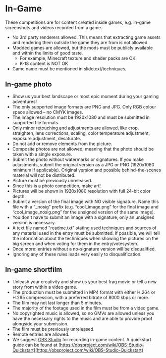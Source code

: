 # In-Game

These competitions are for content created inside games, e.g. in-game screenshots and videos recorded from a game.

- No 3rd party renderers allowed. This means that extracting game assets and rendering them outside the game they are from is not allowed.
- Modded games are allowed, but the mods must be publicly available and within the limits of good taste.
  - For example, Minecraft texture and shader packs are OK
  - K-18 content is NOT OK
- Game name must be mentioned in slidetext/techniques.

## In-game photo

- Show us your best landscape or most epic moment during your gaming adventures!
- The only supported image formats are PNG and JPG. Only RGB colour space allowed – no CMYK images.
- The image resolution must be 1920x1080 and must be submitted in supported file formats.
- Only minor retouching and adjustments are allowed, like crop, straighten, lens corrections, scaling, color temperature adjustment, exposure adjustment, desaturate.
- Do not add or remove elements from the picture.
- Composite photos are not allowed, meaning that the photo should be taken with a single exposure.
- Submit the photo without watermarks or signatures. If you make adjustments, submit the original version as a JPG or PNG (1920x1080 minimum if applicable). Original version and possible behind-the-scenes material will not be distributed.
- Picture must be previously unreleased.
- Since this is a photo competition, make art!
- Pictures will be shown in 1920x1080 resolution with full 24-bit color depth.
- Submit a version of the final image with NO visible signature. Name this file with a “_nosig” prefix (e.g. “cool_image.png” for the final image and “cool_image_nosig.png” for the unsigned version of the same image).
- You don't have to submit an image with a signature, only an unsigned version is necessary.
- A text file named "readme.txt" stating used techniques and sources of any material used in the entry must be submitted. If possible, we will tell the information about the techniques when showing the pictures on the big screen and when voting for them in the entry/votesystem.
- Once more: entries without a no-signature version will be disqualified.
- Ignoring any of these rules leads very easily to disqualification.

## In-game shortfilm

- Unleash your creativity and show us your best frag movie or tell a new story from within a video game.
- The production must be submitted in MP4 format with either H.264 or H.265 compression, with a preferred bitrate of 8000 kbps or more.
- The film may not last longer than 5 minutes.
- The majority of the footage used in the film must be from a video game.
- No copyrighted music is allowed, so no GMVs are allowed unless you have the necessary rights to the music and are able to provide proof alongside your submission.
- The film must be previously unreleased.
- Remote entries are allowed.
- We suggest [OBS Studio](https://obsproject.com/download) for recording in-game content. A quickstart guide can be found at [https://obsproject.com/wiki/OBS-Studio-Quickstart](https://obsproject.com/wiki/OBS-Studio-Quickstart)